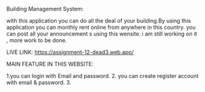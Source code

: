 Building Management System:

with this application you can do all the deal of your building.By using this application you can monthly rent online from anywhere in this country. you can post all your announcement s using this wensite. i am still working on it , more work to be done.


LIVE LINK: https://assignment-12-dead3.web.app/


MAIN FEATURE IN THIS WEBSITE:

1.you can login with Email and password.
2. you can create register account with email & password.
3. 



